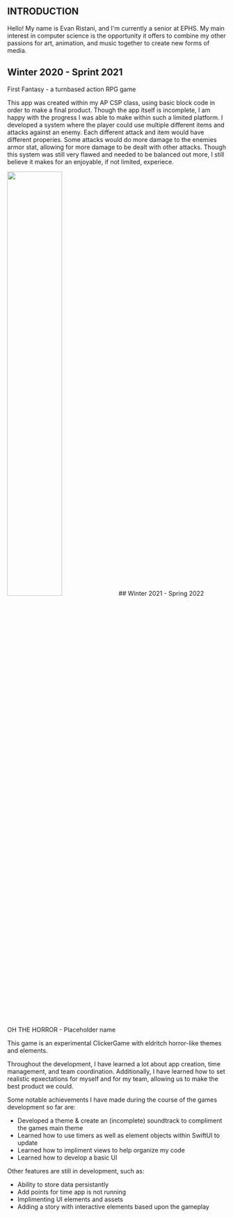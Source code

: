 ## INTRODUCTION 
Hello! My name is Evan Ristani, and I'm currently a senior at EPHS. My main interest in computer science is the opportunity it offers to combine my other passions for art, animation, and music together to create new forms of media. 

## Winter 2020 - Sprint 2021

First Fantasy - a turnbased action RPG game 

This app was created within my AP CSP class, using basic block code in order to make a final product. Though the app itself is incomplete, I am happy with the progress I was able to make within such a limited platform. I developed a system where the player could use multiple different items and attacks against an enemy. Each different attack and item would have different properies. Some attacks would do more damage to the enemies armor stat, allowing for more damage to be dealt with other attacks. 
Though this system was still very flawed and needed to be balanced out more, I still believe it makes for an enjoyable, if not limited, experiece. 

<img src="https://user-images.githubusercontent.com/95647441/161791715-a5bc1ca9-748f-4001-8614-e31620711914.jpg" width=50% height=50%>
## Winter 2021 - Spring 2022 

OH THE HORROR - Placeholder name 
  
This game is an experimental ClickerGame with eldritch horror-like themes and elements. 
 
Throughout the development, I have learned a lot about app creation, time management, and team coordination. 
Additionally, I have learned how to set realistic epxectations for myself and for my team, allowing us to make the best product we could. 
 
Some notable achievements I have made during the course of the games development so far are:
* Developed a theme & create an (incomplete) soundtrack to compliment the games main theme 
* Learned how to use timers as well as element objects within SwiftUI to update 
* Learned how to impliment views to help organize my code
* Learned how to develop a basic UI 

Other features are still in development, such as:
* Ability to store data persistantly 
* Add points for time app is not running 
* Implimenting UI elements and assets 
* Adding a story with interactive elements based upon the gameplay

